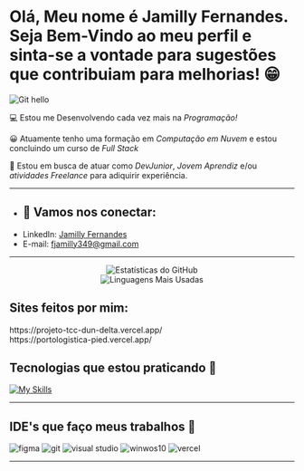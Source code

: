 # Olá, Meu nome é Jamilly Fernandes. Seja Bem-Vindo ao meu perfil e sinta-se a vontade para sugestões que contribuiam para melhorias! 😁

![Git hello](https://raw.githubusercontent.com/gist/JayaRaghavendra/5289d3687bf8bcd6d806b3655e11c7f4/raw/abf4b7228cadc93427e398a7f4d8fb031988c90d/Hello%20World.gif)

💻 Estou me Desenvolvendo cada vez mais na *Programação!*

😀 Atuamente tenho uma formação em *Computação em Nuvem* e estou concluindo um curso de *Full Stack*

📍 Estou em busca de atuar como *DevJunior*, *Jovem Aprendiz* e/ou *atividades Freelance* para adiquirir experiência.

-----------------
- ## 🤝 Vamos nos conectar:
- LinkedIn: [Jamilly Fernandes](https://www.linkedin.com/in/jamilly-fernandes-407a21272?utm_source=share&utm_campaign=share_via&utm_content=profile&utm_medium=android_app)
- E-mail: [fjamilly349@gmail.com](mailto:fjamilly349@.com)

-----------------

<div align="center">
  <!-- Stats Card -->
  <img src="https://github-readme-stats.vercel.app/api?username=JamillyFernandes&show_icons=true&bg_color=000000&icon_color=FFD700&title_color=FFD700&text_color=FFD700" alt="Estatísticas do GitHub" />
  <br/>
  <!-- Top Langs Card -->
  <img src="https://github-readme-stats.vercel.app/api/top-langs/?username=JamillyFernandes&layout=compact&bg_color=ffffff&title_color=000000&text_color=000000" alt="Linguagens Mais Usadas" />
</div>

## Sites feitos por mim:
<div>
https://projeto-tcc-dun-delta.vercel.app/
</div>
https://portologistica-pied.vercel.app/




## Tecnologias que estou praticando :newspaper:

[![My Skills](https://skillicons.dev/icons?i=aws,html,css,scss,js&theme=light)](https://skillicons.dev)


-----------------

## IDE's que faço meus trabalhos :newspaper:

![figma](https://ziadoua.github.io/m3-Markdown-Badges/badges/Figma/figma2.svg)
![git](https://ziadoua.github.io/m3-Markdown-Badges/badges/Git/git1.svg)
![visual studio](https://ziadoua.github.io/m3-Markdown-Badges/badges/VisualStudioCode/visualstudiocode1.svg)
![winwos10](https://ziadoua.github.io/m3-Markdown-Badges/badges/Windows10/windows103.svg)
![vercel](https://ziadoua.github.io/m3-Markdown-Badges/badges/Vercel/vercel2.svg)

------------------------------------






